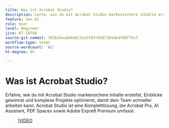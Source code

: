 ```yaml
---
title: Was ist Acrobat Studio?
description: Lerne, wie du mit Acrobat Studio markensichere Inhalte erstellst, Einblicke gewinnst und komplexe Projekte optimierst.
feature: Gen AI
role: User
level: Beginner
jira: KT-18748
source-git-commit: 701b24aa8b6db23ce3f87c03d7201de4f98ff5cf
workflow-type: tm+mt
source-wordcount: '62'
ht-degree: 0%

---
```


# Was ist Acrobat Studio?

Erfahre, wie du mit Acrobat Studio markensichere Inhalte erstellst, Einblicke gewinnst und komplexe Projekte optimierst, damit dein Team schneller arbeiten kann. Acrobat Studio ist eine Komplettlösung, die Acrobat Pro, AI Assistant, PDF Spaces sowie Adobe Expreß Premium umfasst.

>[!VIDEO](https://video.tv.adobe.com/v/3475065?quality=12&learn=on&hidetitle=true&captions=ger)
